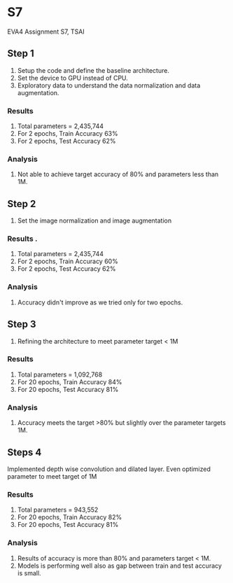 # S7
EVA4 Assignment S7, TSAI


## Step 1

1.   Setup the code and define the baseline architecture.
2.   Set the device to GPU instead of CPU.
3.   Exploratory data to understand the data normalization and data augmentation.


### Results    

1.   Total parameters = 2,435,744
2.   For 2 epochs, Train Accuracy 63%
3.   For 2 epochs, Test Accuracy 62%

### Analysis   

1.  Not able to achieve target accuracy of 80% and parameters less than 1M.


## Step 2

1.   Set the image normalization and image augmentation

### Results .  

1.   Total parameters = 2,435,744
2.   For 2 epochs, Train Accuracy 60%
3.   For 2 epochs, Test Accuracy 62%

### Analysis   

1.  Accuracy didn't improve as we tried only for two epochs.


## Step 3

1.  Refining the architecture to meet parameter target < 1M

### Results  

1.   Total parameters = 1,092,768
2.   For 20 epochs, Train Accuracy 84%
3.   For 20 epochs, Test Accuracy 81%

### Analysis   

1.  Accuracy meets the target >80% but slightly over the parameter targets 1M.



## Steps 4

Implemented depth wise convolution and dilated layer. Even optimized parameter to meet target of 1M

### Results  

1.   Total parameters = 943,552
2.   For 20 epochs, Train Accuracy 82%
3.   For 20 epochs, Test Accuracy 81%


### Analysis   

1.  Results of accuracy is more than 80% and parameters target < 1M.
2.  Models is performing well also as gap between train and test accuracy is small.




